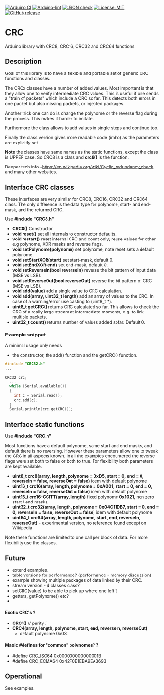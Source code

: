 
[![Arduino CI](https://github.com/RobTillaart/CRC/workflows/Arduino%20CI/badge.svg)](https://github.com/marketplace/actions/arduino_ci)
[![Arduino-lint](https://github.com/RobTillaart/CRC/actions/workflows/arduino-lint.yml/badge.svg)](https://github.com/RobTillaart/CRC/actions/workflows/arduino-lint.yml)
[![JSON check](https://github.com/RobTillaart/CRC/actions/workflows/jsoncheck.yml/badge.svg)](https://github.com/RobTillaart/CRC/actions/workflows/jsoncheck.yml)
[![License: MIT](https://img.shields.io/badge/license-MIT-green.svg)](https://github.com/RobTillaart/CRC/blob/master/LICENSE)
[![GitHub release](https://img.shields.io/github/release/RobTillaart/CRC.svg?maxAge=3600)](https://github.com/RobTillaart/CRC/releases)


# CRC

Arduino library with CRC8, CRC16, CRC32 and CRC64 functions


## Description

Goal of this library is to have a flexible and portable set of generic CRC functions and classes.

The CRCx classes have a number of added values. Most important is that they allow one to verify intermediate CRC values. This is useful if one sends a "train of packets" which include a CRC so far. This detects both errors in one packet but also missing packets, or injected packages.

Another trick one can do is change the polynome or the reverse flag during the process. 
This makes it harder to imitate.

Furthermore the class allows to add values in single steps and continue too.

Finally the class version gives more readable code (imho) as the parameters are explicitly set.


**Note** the classes have same names as the static functions, except the class
is UPPER case. So CRC8 is a class and **crc8()** is the function. 

Deeper tech info -https://en.wikipedia.org/wiki/Cyclic_redundancy_check
and many other websites.


## Interface CRC classes

These interfaces are very similar for CRC8, CRC16, CRC32 and CRC64 class.
The only difference is the data type for polynome, start- and end-mask, and the returned CRC.

Use **\#include "CRC8.h"**

- **CRC8()** Constructor
- **void reset()** set all internals to constructor defaults.
- **void restart()** reset internal CRC and count only;  reuse values for other e.g polynome, XOR masks and reverse flags.
- **void setPolynome(polynome)** set polynome, note reset sets a default polynome.
- **void setStartXOR(start)** set start-mask, default 0.
- **void setEndXOR(end)** set end-mask, default 0.
- **void setReverseIn(bool reverseIn)** reverse the bit pattern of input data (MSB vs LSB).
- **void setReverseOut(bool reverseOut)** reverse the bit pattern of CRC (MSB vs LSB).
- **void add(value)** add a single value to CRC calculation.
- **void add(array, uint32_t length)** add an array of values to the CRC. In case of a warning/error use casting to (uint8_t \*).
- **uint8_t getCRC()** returns CRC calculated so far. This allows to check the CRC of a really large stream at intermediate moments, e.g. to link multiple packets.
- **uint32_t count()** returns number of values added sofar. Default 0.


### Example snippet

A minimal usage only needs 
- the constructor, the add() function and the getCRC() function.

```cpp
#include "CRC32.h"
...

CRC32 crc;
  ...
  while (Serial.available())
  {
    int c = Serial.read();
    crc.add(c);
  }
  Serial.println(crc.getCRC());
```


## Interface static functions

Use **\#include "CRC.h"**

Most functions have a default polynome, same start and end masks, and default there is no reversing.
However these parameters allow one to tweak the CRC in all aspects known. 
In all the examples encountered the reverse flags were set both to false or both to true. 
For flexibility both parameters are kept available. 

- **uint8_t crc8(array, length, polynome = 0xD5, start = 0, end = 0, reverseIn = false, reverseOut = false)** idem with default polynome
- **uint16_t crc16(array, length, polynome = 0xA001, start = 0, end = 0, reverseIn = false, reverseOut = false)** idem with default polynome
- **uint16_t crc16-CCITT(array, length)** fixed polynome **0x1021**, non zero start / end masks.
- **uint32_t crc32(array, length, polynome = 0x04C11DB7, start = 0, end = 0, reverseIn = false, reverseOut = false)** idem with default polynome
- **uint64_t crc64(array, length, polynome, start, end, reverseIn, reverseOut)** - experimental version, no reference found except on Wikipedia 

Note these functions are limited to one call per block of data. For more flexibility use the classes.


## Future

- extend examples.
- table versions for performance?  (performance - memory discussion)
- example showing multiple packages of data linked by their CRC.
- stream version - 4 classes class?
- setCRC(value) to be able to pick up where one left ?
- getters, getPolynome() etc?
- 


#### Exotic CRC's ?

- **CRC1()** // parity :)
- **CRC4(array, length, polynome, start, end, reverseIn, reverseOut)**
  - default polynome 0x03


#### Magic \#defines for "common" polynomes? ?

  - \#define CRC_ISO64  0x000000000000001B
  - \#define CRC_ECMA64 0x42F0E1EBA9EA3693


## Operational

See examples.
